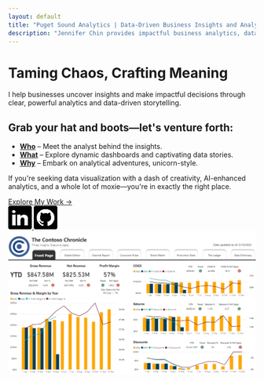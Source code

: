 ```yaml
---
layout: default
title: "Puget Sound Analytics | Data-Driven Business Insights and Analytics"
description: "Jennifer Chin provides impactful business analytics, data visualization, and storytelling, driving clarity and actionable insights through creativity and AI-enhanced analytics."
---
```


# Taming Chaos, Crafting Meaning

I help businesses uncover insights and make impactful decisions through clear, powerful analytics and data-driven storytelling.

## Grab your hat and boots—let's venture forth:

- **[Who](/who/)** – Meet the analyst behind the insights.
- **[What](/what/)** – Explore dynamic dashboards and captivating data stories.
- **[Why](/why/)** – Embark on analytical adventures, unicorn-style.

If you're seeking data visualization with a dash of creativity, AI-enhanced analytics, and a whole lot of moxie—you're in exactly the right place.

<div class="cta-container">
  <div class="cta-socials">
    <a href="/what/" class="cta-button">Explore My Work →</a>

  <div class="social-icons">
      <a href="https://linkedin.com/in/jennchin" target="_blank" aria-label="LinkedIn profile for Jennifer Chin">
        <img src="/assets/images/social/linkedin.png" alt="LinkedIn profile: Jenn Chin" />
      </a>
      <a href="https://github.com/SheHasMoxie" target="_blank" aria-label="GitHub profile for Jenn Chin (SheHasMoxie)">
        <img src="/assets/images/social/github.png" alt="GitHub profile: SheHasMoxie aka Jenn Chin" />
      </a>
    </div>
  </div>

  <a href="dashboards/revenue-dashboard" aria-label="Explore detailed revenue dashboard">
    <img src="/assets/images/revenue-dashboard.png" alt="Example dashboard showing revenue trends over time" class="homepage-preview" />
  </a>
</div>
